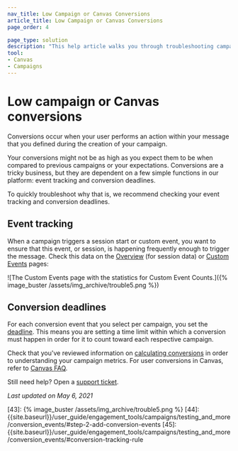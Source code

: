 ```yaml
---
nav_title: Low Campaign or Canvas Conversions
article_title: Low Campaign or Canvas Conversions
page_order: 4

page_type: solution
description: "This help article walks you through troubleshooting campaigns or Canvases with lower than expected conversion rates."
tool:
- Canvas
- Campaigns
---
```


# Low campaign or Canvas conversions

Conversions occur when your user performs an action within your message that you defined during the creation of your campaign.

Your conversions might not be as high as you expect them to be when compared to previous campaigns or your expectations. Conversions are a tricky business, but they are dependent on a few simple functions in our platform: event tracking and conversion deadlines.

To quickly troubleshoot why that is, we recommend checking your event tracking and conversion deadlines.

## Event tracking

When a campaign triggers a session start or custom event, you want to ensure that this event, or session, is happening frequently enough to trigger the message. Check this data on the [Overview]({{site.baseurl}}/user_guide/data_and_analytics/analytics/understanding_your_app_usage_data/) (for session data) or [Custom Events]({{site.baseurl}}/user_guide/data_and_analytics/configuring_reporting/#configuring-reporting) pages:

![The Custom Events page with the statistics for Custom Event Counts.]({% image_buster /assets/img_archive/trouble5.png %})

## Conversion deadlines

For each conversion event that you select per campaign, you set the [deadline]({{site.baseurl}}/user_guide/engagement_tools/campaigns/testing_and_more/conversion_events/#step-2-add-conversion-events). This means you are setting a time limit within which a conversion must happen in order for it to count toward each respective campaign.

Check that you've reviewed information on [calculating conversions]({{site.baseurl}}/user_guide/engagement_tools/campaigns/testing_and_more/conversion_events/#conversion-tracking-rule) in order to understanding your campaign metrics. For user conversions in Canvas, refer to [Canvas FAQ]({{site.baseurl}}/user_guide/engagement_tools/canvas/faqs/#how-are-user-conversions-tracked-in-a-canvas). 

Still need help? Open a [support ticket]({{site.baseurl}}/braze_support/).

_Last updated on May 6, 2021_

[1]: {{site.baseurl}}/user_guide/data_and_analytics/analytics/understanding_your_app_usage_data/
[2]: {{site.baseurl}}/user_guide/data_and_analytics/configuring_reporting/#configuring-reporting
[43]: {% image_buster /assets/img_archive/trouble5.png %}
[44]: {{site.baseurl}}/user_guide/engagement_tools/campaigns/testing_and_more/conversion_events/#step-2-add-conversion-events
[45]: {{site.baseurl}}/user_guide/engagement_tools/campaigns/testing_and_more/conversion_events/#conversion-tracking-rule